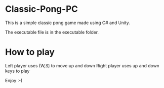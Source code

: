 # Classic-Pong-PC

This is a simple classic pong game made using C# and Unity.

The executable file is in the executable folder.

# How to play

Left player uses (W,S) to move up and down
Right player uses up and down keys to play

Enjoy :-)
